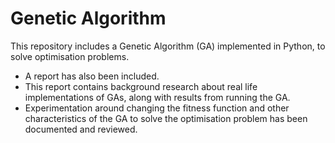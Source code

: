 # Genetic Algorithm

This repository includes a Genetic Algorithm (GA) implemented in Python, to solve optimisation problems.

* A report has also been included.
* This report contains background research about real life implementations of GAs, along with results from running the GA.
* Experimentation around changing the fitness function and other characteristics of the GA to solve the optimisation problem has been documented and reviewed.
